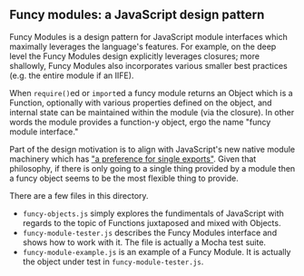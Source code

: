 ## Funcy modules: a JavaScript design pattern

Funcy Modules is a design pattern for JavaScript module interfaces which maximally leverages the language's features. For example, on the deep level the Funcy Modules design explicitly leverages closures; more shallowly, Funcy Modules also incorporates various smaller best practices (e.g. the entire module if an IIFE).

When `require()`ed or `import`ed a funcy module returns an Object which is a Function, optionally with various properties defined on the object, and internal state can be maintained within the module (via the closure). In other words the module provides a function-y object, ergo the name "funcy module interface."

Part of the design motivation is to align with JavaScript's new native module machinery which has ["a preference for single exports"](http://www.2ality.com/2014/09/es6-modules-final.html). Given that philosophy, if there is only going to a single thing provided by a module then a funcy object seems to be the most flexible thing to provide.

There are a few files in this directory.
- `funcy-objects.js` simply explores the fundimentals of JavaScript with regards to the topic of Functions juxtaposed and mixed with Objects.
- `funcy-module-tester.js` describes the Funcy Modules interface and shows how to work with it. The file is actually a Mocha test suite.
- `funcy-module-example.js` is an example of a Funcy Module. It is actually the object under test in `funcy-module-tester.js`.

